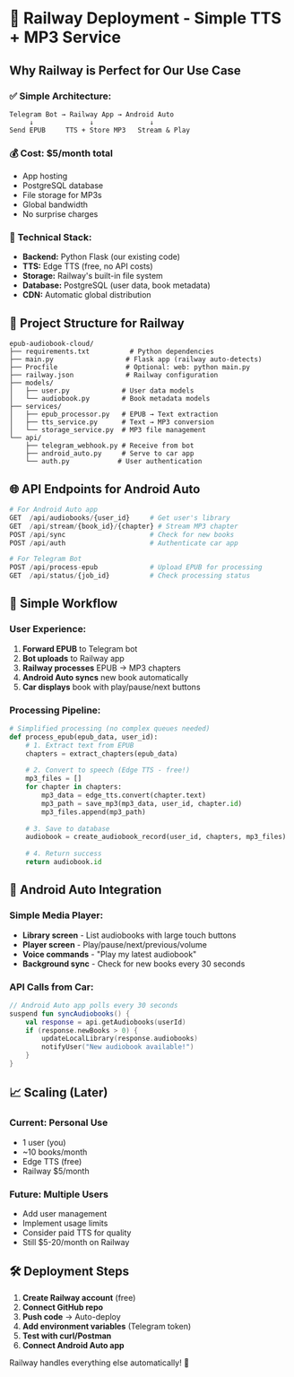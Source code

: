 # 🚀 Railway Deployment - Simple TTS + MP3 Service

## Why Railway is Perfect for Our Use Case

### ✅ **Simple Architecture:**
```
Telegram Bot → Railway App → Android Auto
     ↓              ↓              ↓
Send EPUB     TTS + Store MP3   Stream & Play
```

### 💰 **Cost: $5/month total**
- App hosting
- PostgreSQL database  
- File storage for MP3s
- Global bandwidth
- No surprise charges

### 🔧 **Technical Stack:**
- **Backend:** Python Flask (our existing code)
- **TTS:** Edge TTS (free, no API costs)
- **Storage:** Railway's built-in file system
- **Database:** PostgreSQL (user data, book metadata)
- **CDN:** Automatic global distribution

## 📁 Project Structure for Railway

```
epub-audiobook-cloud/
├── requirements.txt          # Python dependencies
├── main.py                  # Flask app (railway auto-detects)
├── Procfile                 # Optional: web: python main.py
├── railway.json             # Railway configuration
├── models/
│   ├── user.py             # User data models
│   └── audiobook.py        # Book metadata models
├── services/
│   ├── epub_processor.py   # EPUB → Text extraction
│   ├── tts_service.py      # Text → MP3 conversion
│   └── storage_service.py  # MP3 file management
└── api/
    ├── telegram_webhook.py # Receive from bot
    ├── android_auto.py     # Serve to car app
    └── auth.py            # User authentication
```

## 🌐 API Endpoints for Android Auto

```python
# For Android Auto app
GET  /api/audiobooks/{user_id}     # Get user's library
GET  /api/stream/{book_id}/{chapter} # Stream MP3 chapter
POST /api/sync                     # Check for new books
POST /api/auth                     # Authenticate car app

# For Telegram Bot  
POST /api/process-epub             # Upload EPUB for processing
GET  /api/status/{job_id}          # Check processing status
```

## 🔄 Simple Workflow

### **User Experience:**
1. **Forward EPUB** to Telegram bot
2. **Bot uploads** to Railway app
3. **Railway processes** EPUB → MP3 chapters
4. **Android Auto syncs** new book automatically
5. **Car displays** book with play/pause/next buttons

### **Processing Pipeline:**
```python
# Simplified processing (no complex queues needed)
def process_epub(epub_data, user_id):
    # 1. Extract text from EPUB
    chapters = extract_chapters(epub_data)
    
    # 2. Convert to speech (Edge TTS - free!)
    mp3_files = []
    for chapter in chapters:
        mp3_data = edge_tts.convert(chapter.text)
        mp3_path = save_mp3(mp3_data, user_id, chapter.id)
        mp3_files.append(mp3_path)
    
    # 3. Save to database
    audiobook = create_audiobook_record(user_id, chapters, mp3_files)
    
    # 4. Return success
    return audiobook.id
```

## 🚗 Android Auto Integration

### **Simple Media Player:**
- **Library screen** - List audiobooks with large touch buttons
- **Player screen** - Play/pause/next/previous/volume
- **Voice commands** - "Play my latest audiobook"
- **Background sync** - Check for new books every 30 seconds

### **API Calls from Car:**
```kotlin
// Android Auto app polls every 30 seconds
suspend fun syncAudiobooks() {
    val response = api.getAudiobooks(userId)
    if (response.newBooks > 0) {
        updateLocalLibrary(response.audiobooks)
        notifyUser("New audiobook available!")
    }
}
```

## 📈 Scaling (Later)

### **Current: Personal Use**
- 1 user (you)
- ~10 books/month
- Edge TTS (free)
- Railway $5/month

### **Future: Multiple Users**
- Add user management
- Implement usage limits
- Consider paid TTS for quality
- Still $5-20/month on Railway

## 🛠️ Deployment Steps

1. **Create Railway account** (free)
2. **Connect GitHub repo**
3. **Push code** → Auto-deploy
4. **Add environment variables** (Telegram token)
5. **Test with curl/Postman**
6. **Connect Android Auto app**

Railway handles everything else automatically! 🎯